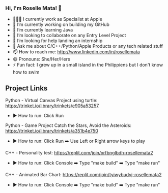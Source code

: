 ### Hi, I'm Roselle Mata! 👋

- 👩🏻‍💻 I currently work as Specialist at Apple
- 🔭 I’m currently working on building my GitHub
- 🌱 I’m currently learning Java
- 👯 I’m looking to collaborate on any Entry Level Project
- 🤔 I’m looking for help landing an internship
- 💬 Ask me about C/C++/Python/Apple Products or any tech related stuff
- 📫 How to reach me: http://www.linkedin.com/in/rosellemata
- 😄 Pronouns: She/Her/Hers
- ⚡ Fun fact: I grew up in a small island in the Philippiens but I don't know how to swim

## Project Links 

Python - Virtual Canvas Project using turtle: https://trinket.io/library/trinkets/e905a53257

- ▶ How to run: Click Run

Python - Game Project Catch the Stars, Avoid the Asteroids: https://trinket.io/library/trinkets/a351b4e750

- ▶ How to run: Click Run ➡️ Use Left or Right arrow keys to play

C++ - Personality test: https://replit.com/join/xrfbnglbdh-rosellemata2

- ▶ How to run: Click Console ➡️ Type "make build" ➡️ Type "make run"

C++ - Animated Bar Chart: https://replit.com/join/tyiwybudvj-rosellemata2

- ▶ How to run: Click Console ➡️ Type "make build" ➡️ Type "make run"

<!--
**rosemata/rosemata** is a ✨ _special_ ✨ repository because its `README.md` (this file) appears on your GitHub profile.

Here are some ideas to get you started:

- 🔭 I’m currently working on ...
- 🌱 I’m currently learning ...
- 👯 I’m looking to collaborate on ...
- 🤔 I’m looking for help with ...
- 💬 Ask me about ...
- 📫 How to reach me: ...
- 😄 Pronouns: ...
- ⚡ Fun fact: ...
-->
